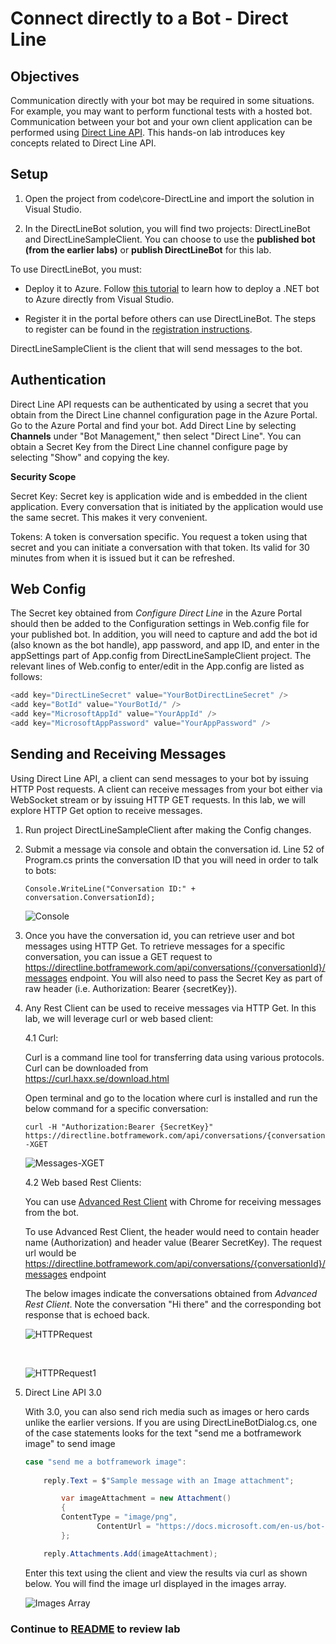 # Connect directly to a Bot  - Direct Line

## Objectives

Communication directly with your bot may be required in some situations. For example, you may want to perform functional tests with a hosted bot. Communication between your bot and your own client application can be performed using [Direct Line API](https://docs.microsoft.com/en-us/bot-framework/rest-api/bot-framework-rest-direct-line-3-0-concepts). This hands-on lab introduces key concepts related to Direct Line API.

## Setup

1. Open the project from code\core-DirectLine and import the solution in Visual Studio.

2. In the DirectLineBot solution, you will find two projects: DirectLineBot and DirectLineSampleClient. You can choose to use the **published bot (from the earlier labs)** or **publish DirectLineBot** for this lab.

To use DirectLineBot, you must:

- Deploy it to Azure. Follow [this tutorial](https://docs.microsoft.com/en-us/bot-framework/deploy-dotnet-bot-visual-studio) to learn how to deploy a .NET bot to Azure directly from Visual Studio.

- Register it in the portal before others can use DirectLineBot. The steps to register can be found in the [registration instructions](https://docs.microsoft.com/en-us/bot-framework/portal-register-bot).


DirectLineSampleClient is the client that will send messages to the bot.

## Authentication

Direct Line API requests can be authenticated by using a secret that you obtain from the Direct Line channel configuration page in the Azure Portal. Go to the Azure Portal and find your bot. Add Direct Line by selecting **Channels** under "Bot Management," then select "Direct Line". You can obtain a Secret Key from the Direct Line channel configure page by selecting "Show" and copying the key.


**Security Scope**

Secret Key: Secret key is application wide and is embedded in the client application. Every conversation that is initiated by the application would use the same secret. This makes it very convenient.

Tokens: A token is conversation specific. You request a token using that secret and you can initiate a conversation with that token. Its valid for 30 minutes from when it is issued but it can be refreshed.

## Web Config

The Secret key obtained from *Configure Direct Line* in the Azure Portal should then be added to the Configuration settings in Web.config file for your published bot. In addition, you will need to capture and add the bot id (also known as the bot handle), app password, and app ID, and enter in the appSettings part of App.config from DirectLineSampleClient project. The relevant lines of Web.config to enter/edit in the App.config are listed as follows:

```csharp
<add key="DirectLineSecret" value="YourBotDirectLineSecret" />
<add key="BotId" value="YourBotId/" />
<add key="MicrosoftAppId" value="YourAppId" />
<add key="MicrosoftAppPassword" value="YourAppPassword" />
```

## Sending and Receiving Messages

Using Direct Line API, a client can send messages to your bot by issuing HTTP Post requests. A client can receive messages from your bot either via WebSocket stream or by issuing HTTP GET requests. In this lab, we will explore HTTP Get option to receive messages.

1.	Run project DirectLineSampleClient after making the Config changes.

2.	Submit a message via console and obtain the conversation id. Line 52 of Program.cs prints the conversation ID that you will need in order to talk to bots:

	````Console.WriteLine("Conversation ID:" + conversation.ConversationId);````

	![Console](images/Console.png)

3.	Once you have the conversation id, you can retrieve user and bot messages using HTTP Get. To retrieve messages for a specific conversation, you can issue a GET request to https://directline.botframework.com/api/conversations/{conversationId}/messages endpoint. You will also need to pass the Secret Key as part of raw header (i.e. Authorization: Bearer {secretKey}).

4.	Any Rest Client can be used to receive messages via HTTP Get. In this lab, we will leverage curl or web based client:

	4.1 Curl:

	Curl is a command line tool for transferring data using various protocols. Curl can be downloaded from 	
	https://curl.haxx.se/download.html

	Open terminal and go to the location where curl is installed and run the below command for a specific conversation:
		
	```
	curl -H "Authorization:Bearer {SecretKey}" https://directline.botframework.com/api/conversations/{conversationId}/messages -XGET
	```

	![Messages-XGET](images/Messages-XGET.png)


	4.2 Web based Rest Clients:

	You can use [Advanced Rest Client](https://advancedrestclient.com/) with Chrome for receiving messages from the bot. 
	
	To use Advanced Rest Client, the header would need to contain header name (Authorization) and header value (Bearer SecretKey). The request url would be https://directline.botframework.com/api/conversations/{conversationId}/messages endpoint
	
	The below images indicate the conversations obtained from *Advanced Rest Client*. Note the conversation "Hi there" and the corresponding bot response that is echoed back.

	![HTTPRequest](images/HTTPRequest.png)

	&nbsp;

	![HTTPRequest1](images/HTTPRequest_1.png)

5.	Direct Line API 3.0

	With 3.0, you can also send rich media such as images or hero cards unlike the earlier versions. If you are using DirectLineBotDialog.cs, one of the case statements looks for the text "send me a botframework image" to send image

	```c#
	case "send me a botframework image":
						
		reply.Text = $"Sample message with an Image attachment";

			var imageAttachment = new Attachment()
			{
			ContentType = "image/png",
					ContentUrl = "https://docs.microsoft.com/en-us/bot-framework/media/how-it-works/architecture-resize.png",
			};

		reply.Attachments.Add(imageAttachment);
	```

	Enter this text using the client and view the results via curl as shown below. You will find the image url displayed in the images array.

	![Images Array](images/ImagesArray.png)

	
 ### Continue to [README](../0_README.md) to review lab